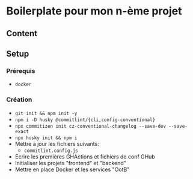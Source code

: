 # Boilerplate pour mon n-ème projet

## Content

## Setup

### Prérequis
- `docker`

### Création
- `git init && npm init -y`
- `npm i -D husky @commitlint/{cli,config-conventional}`
- `npx commitizen init cz-conventional-changelog --save-dev --save-exact`
- `npx husky init && npm i`
- Mettre à jour les fichiers suivants:
  - `commitlint.config.js`
- Ecrire les premières GHActions et fichiers de conf GHub
- Initialiser les projets "frontend" et "backend"
- Mettre en place Docker et les services "OotB"
